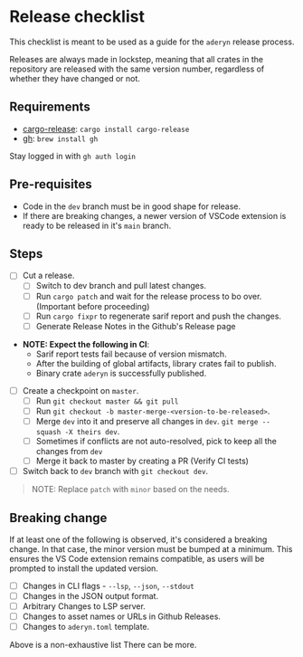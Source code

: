 # Release checklist

This checklist is meant to be used as a guide for the `aderyn` release process.

Releases are always made in lockstep, meaning that all crates in the repository
are released with the same version number, regardless of whether they have
changed or not.

## Requirements

- [cargo-release](https://github.com/crate-ci/cargo-release): `cargo install cargo-release`
- [gh](https://cli.github.com/): `brew install gh`

Stay logged in with `gh auth login`

## Pre-requisites

- Code in the `dev` branch must be in good shape for release.
- If there are breaking changes, a newer version of VSCode extension is ready to be released in it's `main` branch.

## Steps

- [ ] Cut a release.
    - [ ] Switch to dev branch and pull latest changes.
    - [ ] Run `cargo patch` and wait for the release process to bo over. (Important before proceeding)
    - [ ] Run `cargo fixpr` to regenerate sarif report and push the changes.
    - [ ] Generate Release Notes in the Github's Release page

- **NOTE: Expect the following in CI**:
  * Sarif report tests fail because of version mismatch.
  * After the building of global artifacts, library crates fail to publish.
  * Binary crate `aderyn` is successfully published.

- [ ] Create a checkpoint on `master`.
    - [ ] Run `git checkout master && git pull`
    - [ ] Run `git checkout -b master-merge-<version-to-be-released>`.
    - [ ] Merge `dev` into it and preserve all changes in `dev`. `git merge --squash -X theirs dev`.
    - [ ] Sometimes if conflicts are not auto-resolved, pick to keep all the changes from `dev`
    - [ ] Merge it back to master by creating a PR (Verify CI tests)

- [ ] Switch back to `dev` branch with `git checkout dev`.

> NOTE: Replace `patch` with `minor` based on the needs.

## Breaking change

If at least one of the following is observed, it's considered a breaking change. In that case, the minor version must be bumped at a minimum. This ensures the VS Code extension remains compatible, as users will be prompted to install the updated version.

- [ ] Changes in CLI flags - `--lsp`, `--json`, `--stdout`
- [ ] Changes in the JSON output format.
- [ ] Arbitrary Changes to LSP server.
- [ ] Changes to asset names or URLs in Github Releases.
- [ ] Changes to `aderyn.toml` template.

Above is a non-exhaustive list There can be more.
